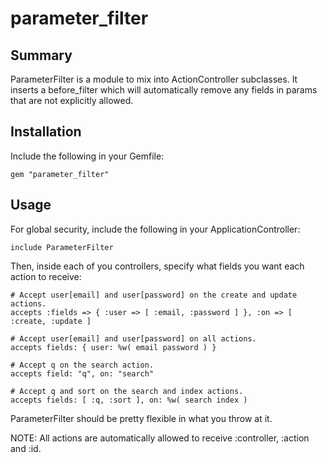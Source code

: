 parameter_filter
================

Summary
-------

ParameterFilter is a module to mix into ActionController subclasses. It inserts
a before_filter which will automatically remove any fields in params that are
not explicitly allowed.

Installation
------------

Include the following in your Gemfile:

    gem "parameter_filter"

Usage
-----

For global security, include the following in your ApplicationController:

    include ParameterFilter

Then, inside each of you controllers, specify what fields you want each action
to receive:

    # Accept user[email] and user[password] on the create and update actions.
    accepts :fields => { :user => [ :email, :password ] }, :on => [ :create, :update ]

    # Accept user[email] and user[password] on all actions.
    accepts fields: { user: %w( email password ) } 

    # Accept q on the search action.
    accepts field: "q", on: "search"

    # Accept q and sort on the search and index actions.
    accepts fields: [ :q, :sort ], on: %w( search index )

ParameterFilter should be pretty flexible in what you throw at it.

NOTE: All actions are automatically allowed to receive :controller, :action and
:id.
